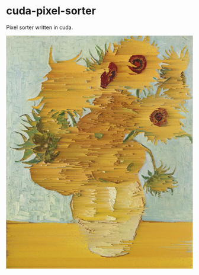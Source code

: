 # cuda-pixel-sorter

Pixel sorter written in cuda.

![Result of the pixel sorting](https://raw.githubusercontent.com/hphph/PixelSorter/refs/heads/main/gpu_out.bmp)
